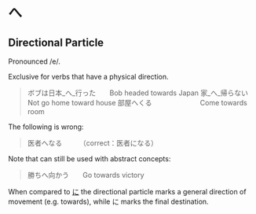 # へ

## Directional Particle

Pronounced /e/. 

Exclusive for verbs that have a physical direction. 

> ボブは日本_へ_行った　　Bob headed towards Japan
> 家_へ_帰らない　　　　　Not go home toward house
> 部屋へくる　　　　　　　Come towards room

The following is wrong:

> 医者へなる　　　（correct：医者になる）

Note that can still be used with abstract concepts:

> 勝ちへ向かう　　Go towards victory

When compared to [に](に) the directional particle marks a general direction of movement (e.g. towards), while に marks the final destination.
